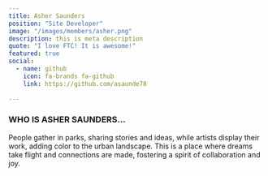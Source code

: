 ```yaml
---
title: Asher Saunders
position: "Site Developer"
image: "/images/members/asher.png"
description: this is meta description
quote: "I love FTC! It is awesome!"
featured: true
social:
  - name: github
    icon: fa-brands fa-github
    link: https://github.com/asaunde78
  
---
```


### WHO IS ASHER SAUNDERS...

People gather in parks, sharing stories and ideas, while artists
display their work, adding color to the urban landscape. This is
a place where dreams take flight and connections are made,
fostering a spirit of collaboration and joy.

